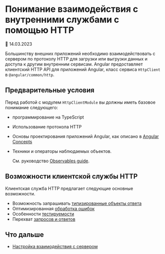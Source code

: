 # Понимание взаимодействия с внутренними службами с помощью HTTP

:date: 14.03.2023

Большинству внешних приложений необходимо взаимодействовать с сервером по протоколу HTTP для загрузки или выгрузки данных и доступа к другим внутренним сервисам. Angular предоставляет клиентский HTTP API для приложений Angular, класс сервиса `HttpClient` в `@angular/common/http`.

## Предварительные условия

Перед работой с модулем `HttpClientModule` вы должны иметь базовое понимание следующего:

-   программирование на TypeScript
-   Использование протокола HTTP
-   Основы проектирования приложений Angular, как описано в [Angular Concepts](architecture.md)
-   Техники и операторы наблюдаемых объектов.

    См. руководство [Observables guide](observables.md).

## Возможности клиентской службы HTTP

Клиентская служба HTTP предлагает следующие основные возможности.

-   Возможность запрашивать [типизированные объекты ответа](http-request-data-from-server.md)
-   Оптимизированная [обработка ошибок](http-handle-request-errors.md)
-   Особенности [тестируемости](http-test-requests.md)
-   Перехват [запросов и ответов](http-intercept-requests-and-responses.md)

## Что дальше

-   [Настройка взаимодействия с сервером](http-server-communication.md)
